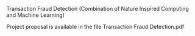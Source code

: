 Transaction Fraud Detection (Combination of Nature Inspired Computing and Machine Learning)


Project proposal is available in the file Transaction Fraud Detection.pdf
